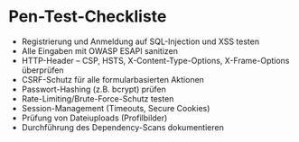 # Pen-Test-Checkliste

- Registrierung und Anmeldung auf SQL-Injection und XSS testen
- Alle Eingaben mit OWASP ESAPI sanitizen
- HTTP-Header – CSP, HSTS, X-Content-Type-Options, X-Frame-Options überprüfen
- CSRF-Schutz für alle formularbasierten Aktionen
- Passwort-Hashing (z.B. bcrypt) prüfen
- Rate-Limiting/Brute-Force-Schutz testen
- Session-Management (Timeouts, Secure Cookies)
- Prüfung von Dateiuploads (Profilbilder)
- Durchführung des Dependency-Scans dokumentieren
